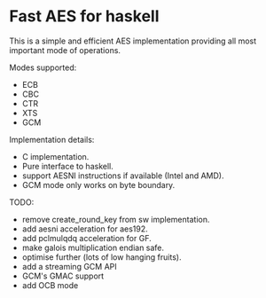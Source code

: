 Fast AES for haskell
====================

This is a simple and efficient AES implementation providing all most important
mode of operations.

Modes supported:

* ECB
* CBC
* CTR
* XTS
* GCM

Implementation details:

* C implementation.
* Pure interface to haskell.
* support AESNI instructions if available (Intel and AMD).
* GCM mode only works on byte boundary.

TODO:

* remove create\_round\_key from sw implementation.
* add aesni acceleration for aes192.
* add pclmulqdq acceleration for GF.
* make galois multiplication endian safe.
* optimise further (lots of low hanging fruits).
* add a streaming GCM API
* GCM's GMAC support
* add OCB mode
